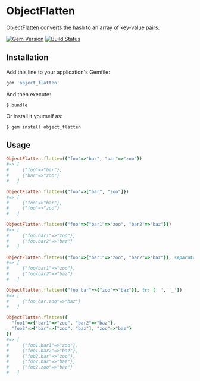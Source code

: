 # ObjectFlatten

ObjectFlatten converts the hash to an array of key-value pairs.

[![Gem Version](https://badge.fury.io/rb/object_flatten.svg)](http://badge.fury.io/rb/object_flatten)
[![Build Status](https://travis-ci.org/winebarrel/object_flatten.svg?branch=master)](https://travis-ci.org/winebarrel/object_flatten)

## Installation

Add this line to your application's Gemfile:

```ruby
gem 'object_flatten'
```

And then execute:

    $ bundle

Or install it yourself as:

    $ gem install object_flatten

## Usage

```ruby
ObjectFlatten.flatten({"foo"=>"bar", "bar"=>"zoo"})
#=> [
#     {"foo"=>"bar"},
#     {"bar"=>"zoo"}
#   ]

ObjectFlatten.flatten({"foo"=>["bar", "zoo"]})
#=> [
#     {"foo"=>"bar"},
#     {"foo"=>"zoo"}
#   ]

ObjectFlatten.flatten({"foo"=>{"bar1"=>"zoo", "bar2"=>"baz"}})
#=> [
#     {"foo.bar1"=>"zoo"},
#     {"foo.bar2"=>"baz"}
#   ]

ObjectFlatten.flatten({"foo"=>{"bar1"=>"zoo", "bar2"=>"baz"}}, separator: '/')
#=> [
#     {"foo/bar1"=>"zoo"},
#     {"foo/bar2"=>"baz"}
#   ]

ObjectFlatten.flatten({"foo bar"=>{"zoo"=>"baz"}}, tr: [' ', '_'])
#=> [
#     {"foo_bar.zoo"=>"baz"}
#   ]

ObjectFlatten.flatten({
  "foo1"=>{"bar1"=>"zoo", "bar2"=>"baz"},
  "foo2"=>{"bar"=>["zoo", "baz"], "zoo"=>"baz"}
})
#=> [
#     {"foo1.bar1"=>"zoo"},
#     {"foo1.bar2"=>"baz"},
#     {"foo2.bar"=>"zoo"},
#     {"foo2.bar"=>"baz"},
#     {"foo2.zoo"=>"baz"}
#   ]
```
